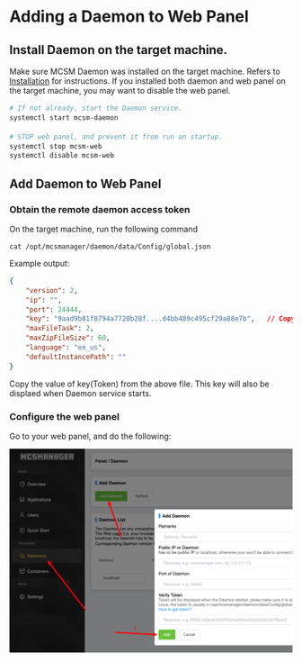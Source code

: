 # Adding a Daemon to Web Panel

## Install Daemon on the target machine.

Make sure MCSM Daemon was installed on the target machine.
Refers to [Installation](getting-started/manual-install.md) for instructions.
If you installed both daemon and web panel on the target machine, you may want to disable the web panel. 

```bash
# If not already, start the Daemon service.
systemctl start mcsm-daemon

# STOP web panel, and prevent it from run on startup.
systemctl stop mcsm-web
systemctl disable mcsm-web 
```

## Add Daemon to Web Panel

### Obtain the remote daemon access token
On the target machine, run the following command
```
cat /opt/mcsmanager/daemon/data/Config/global.json
```
Example output:
```json
{
    "version": 2,       
    "ip": "",           
    "port": 24444,      
    "key": "9aad9b81f8794a7720b28f....d4bb489c495cf29a88e7b",   // Copy this   
    "maxFileTask": 2,       
    "maxZipFileSize": 60, 
    "language": "en_us",
    "defaultInstancePath": ""
}
```
Copy the value of key(Token) from the above file. This key will also be displaed when Daemon service starts.

### Configure the web panel
Go to your web panel, and do the following:

![paste-password-for-daemon](../images/paste-password-for-daemon.png)